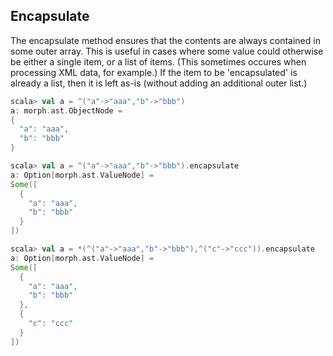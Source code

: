 Encapsulate
---------------

The encapsulate method ensures that the contents are always contained in some outer array.
This is useful in cases where some value could otherwise be either a single item, or a list of items.  (This sometimes occures when processing XML data, for example.)
If the item to be 'encapsulated' is already a list, then it is left as-is (without adding an additional outer list.)

```scala
scala> val a = ^("a"->"aaa","b"->"bbb")
a: morph.ast.ObjectNode = 
{
  "a": "aaa",
  "b": "bbb"
}

scala> val a = ^("a"->"aaa","b"->"bbb").encapsulate
a: Option[morph.ast.ValueNode] = 
Some([
  {
    "a": "aaa",
    "b": "bbb"
  }
])

scala> val a = *(^("a"->"aaa","b"->"bbb"),^("c"->"ccc")).encapsulate
a: Option[morph.ast.ValueNode] = 
Some([
  {
    "a": "aaa",
    "b": "bbb"
  },
  {
    "c": "ccc"
  }
])
```